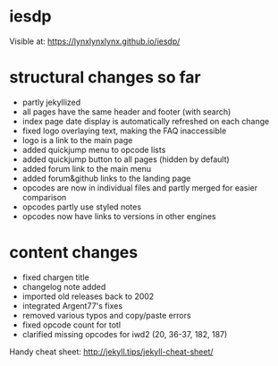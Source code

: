 # iesdp

Visible at: https://lynxlynxlynx.github.io/iesdp/

# structural changes so far
- partly jekyllized
- all pages have the same header and footer (with search)
- index page date display is automatically refreshed on each change
- fixed logo overlaying text, making the FAQ inaccessible
- logo is a link to the main page
- added quickjump menu to opcode lists
- added quickjump button to all pages (hidden by default)
- added forum link to the main menu
- added forum&github links to the landing page
- opcodes are now in individual files and partly merged for easier comparison
- opcodes partly use styled notes
- opcodes now have links to versions in other engines

# content changes
- fixed chargen title
- changelog note added
- imported old releases back to 2002
- integrated Argent77's fixes
- removed various typos and copy/paste errors
- fixed opcode count for totl
- clarified missing opcodes for iwd2 (20, 36-37, 182, 187)

Handy cheat sheet: http://jekyll.tips/jekyll-cheat-sheet/
